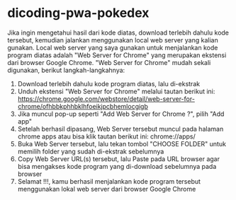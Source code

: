 # dicoding-pwa-pokedex

Jika ingin mengetahui hasil dari kode diatas, download terlebih dahulu kode tersebut, kemudian jalankan menggunakan local web server yang kalian gunakan.
Local web server yang saya gunakan untuk menjalankan kode program diatas adalah "Web Server for Chrome" yang merupakan ekstensi dari browser Google Chrome.
"Web Server for Chrome" mudah sekali digunakan, berikut langkah-langkahnya:
  1. Download terlebih dahulu kode program diatas, lalu di-ekstrak
  2. Unduh ekstensi "Web Server for Chrome" melalui tautan berikut ini: https://chrome.google.com/webstore/detail/web-server-for-chrome/ofhbbkphhbklhfoeikjpcbhemlocgigb 
  3. Jika muncul pop-up seperti "Add Web Server for Chrome ?", pilih "Add app"
  4. Setelah berhasil dipasang, Web Server tersebut muncul pada halaman chrome apps atau bisa klik tautan berikut ini: chrome://apps/
  5. Buka Web Server tersebut, lalu tekan tombol "CHOOSE FOLDER" untuk memilih folder yang sudah di-ekstrak sebelumnya
  6. Copy Web Server URL(s) tersebut, lalu Paste pada URL browser agar bisa mengakses kode program yang di-download sebelumnya pada browser 
  7. Selamat !!!, kamu berhasil menjalankan kode program tersebut menggunakan lokal web server dari browser Google Chrome
